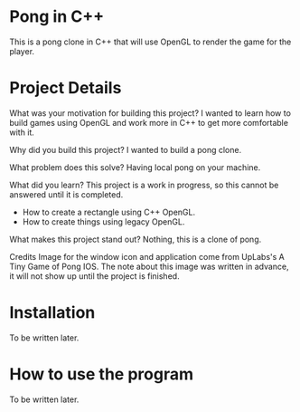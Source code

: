 # Pong in C++

This is a pong clone in C++ that will use OpenGL to render the game for the player. 

# Project Details
What was your motivation for building this project?
I wanted to learn how to build games using OpenGL and work more in C++ to get more comfortable with it.

Why did you build this project?
I wanted to build a pong clone.

What problem does this solve?
Having local pong on your machine.

What did you learn?
This project is a work in progress, so this cannot be answered until it is completed.
- How to create a rectangle using C++ OpenGL.
- How to create things using legacy OpenGL.

What makes this project stand out?
Nothing, this is a clone of pong.

Credits
Image for the window icon and application come from UpLabs's A Tiny Game of Pong IOS. The note about this image was written in advance, it will not show up until the project is finished.
# Installation
To be written later.

# How to use the program
To be written later.